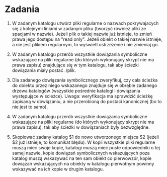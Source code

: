# Zadania

1. W zadanym katalogu utwórz pliki regularne o nazwach pokrywajacych się z kolejnymi liniami w zadanym pliku (tworzyć również pliki ze spacjami w nazwie). Jeżeli plik o takiej nazwie już istnieje, to zmień prawa jego dostępu na "read only". Jeżeli obiekt o takiej nazwie istnieje, a nie jest plikiem regularnym, to wyświetl ostrzeżenie i nie zmieniaj go.

2. W zadanym katalogu przerób wszystkie dowiązania symboliczne wskazujące na pliki regularne (do których wykonujący skrypt nie ma prawa zapisu) znajdujące się w tym katalogu, tak aby ścieżki dowiązania miały postać ./plik.

3. Dla zadanego dowiązania symbolicznego zweryfikuj, czy cała ścieżka do obiektu przez niego wskazanego znajduje się w obrębie zadanego drzewa katalogów (wszystkie pośrednie katalogi i dowiązania występujące w ścieżce). Uwaga: weryfikacja ma sprawdzić ścieżkę zapisaną w dowiązaniu, a nie przerobioną do postaci kanonicznej (bo to nie jest to samo).

4. W zadanym katalogu przerób wszystkie dowiązania symboliczne wskazujące na pliki regularne (do których wykonujący skrypt nie ma prawa zapisu), tak aby ścieżki w dowiązaniach były bezwzględne.

5. Skopiować zadany katalog $1 do nowo utworzonego miejsca $2 (jeżeli $2 już istnieje, to komunikat błędu). W kopii wszystkie pliki regularne muszą mieć swoje kopie, katalogi muszą mieć puste odpowiedniki o tej samej nazwie, kopie dowiązań symbolicznych wskazujących poza katalog muszą wskazywać na ten sam obiekt co pierwowzór, kopie dowiązań wskazujących na obiekty w katalogu pierwotnym powinny wskazywać na ich kopie w drugim katalogu.